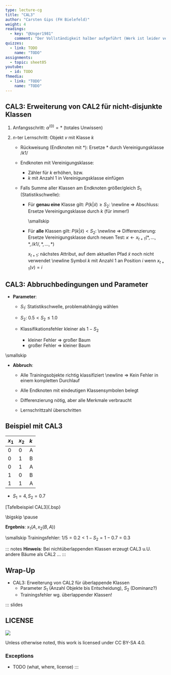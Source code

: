 ```yaml
---
type: lecture-cg
title: "CAL3"
author: "Carsten Gips (FH Bielefeld)"
weight: 4
readings:
  - key: "@Unger1981"
    comment: "Der Vollständigkeit halber aufgeführt (Werk ist leider vergriffen und wird nicht mehr verlegt)"
quizzes:
  - link: TODO
    name: "TODO"
assignments:
  - topic: sheet05
youtube:
  - id: TODO
fhmedia:
  - link: "TODO"
    name: "TODO"
---
```



## CAL3: Erweiterung von CAL2 für nicht-disjunkte Klassen

1)  Anfangsschritt: $\alpha^{(0)} = \ast$ (totales Unwissen)

2)  $n$-ter Lernschritt: Objekt $v$ mit Klasse $k$
    *   Rückweisung (Endknoten mit $\ast$):
        Ersetze $\ast$ durch Vereinigungsklasse $/k1/$

    *   Endknoten mit Vereinigungsklasse:
        *   Zähler für $k$ erhöhen, bzw.
        *   $k$ mit Anzahl $1$ in Vereinigungsklasse einfügen

    *   Falls Summe aller Klassen am Endknoten größer/gleich $S_1$ (Statistikschwelle):
        *   Für **genau eine** Klasse gilt: $P(k | \tilde{x}) \ge S_2$: \newline
            => Abschluss: Ersetze Vereinigungsklasse durch $k$ (für immer!)

            \smallskip

        *   Für **alle** Klassen gilt: $P(k | \tilde{x}) < S_2$: \newline
            => Differenzierung: Ersetze Vereinigungsklasse durch neuen
            Test: $\kappa \gets x_{t+1}(\ast, \ldots, \ast, /k1/, \ast, \ldots, \ast)$

            $x_{t+1}$: nächstes Attribut, auf dem aktuellen Pfad $\tilde{x}$
            noch nicht verwendet \newline
            Symbol $k$ mit Anzahl 1 an Position $i$ wenn $x_{t+1}(v) = i$


## CAL3: Abbruchbedingungen und Parameter

*   **Parameter**:
    *   $S_1$: Statistikschwelle, problemabhängig wählen

    *   $S_2$: $0.5 < S_2 \le 1.0$

    *   Klassifikationsfehler kleiner als $1-S_2$
        *   kleiner Fehler => großer Baum
        *   großer Fehler => kleiner Baum

\smallskip

*   **Abbruch**:
    *   Alle Trainingsobjekte richtig klassifiziert \newline
        => Kein Fehler in einem kompletten Durchlauf

    *   Alle Endknoten mit eindeutigen Klassensymbolen belegt

    *   Differenzierung nötig, aber alle Merkmale verbraucht

    *   Lernschrittzahl überschritten


## Beispiel mit CAL3

| $x_1$ | $x_2$ | $k$ |
|:------|:------|:----|
| 0     | 0     | A   |
| 0     | 1     | B   |
| 0     | 1     | A   |
| 1     | 0     | B   |
| 1     | 1     | A   |

*   $S_1 = 4, S_2 = 0.7$

[Tafelbeispiel CAL3]{.bsp}

\bigskip
\pause

**Ergebnis**: $x_1(A,  x_2(B, A))$

\smallskip
Trainingsfehler: $1/5 = 0.2 < 1-S_2 = 1-0.7 = 0.3$

::: notes
**Hinweis**: Bei nichtüberlappenden Klassen erzeugt CAL3 u.U. andere Bäume als CAL2 ...
:::


## Wrap-Up

*   CAL3: Erweiterung von CAL2 für überlappende Klassen
    *   Parameter $S_1$ (Anzahl Objekte bis Entscheidung), $S_2$ (Dominanz?)
    *   Trainingsfehler wg. überlappender Klassen!







<!-- DO NOT REMOVE - THIS IS A LAST SLIDE TO INDICATE THE LICENSE AND POSSIBLE EXCEPTIONS (IMAGES, ...). -->
::: slides
## LICENSE
![](https://licensebuttons.net/l/by-sa/4.0/88x31.png)

Unless otherwise noted, this work is licensed under CC BY-SA 4.0.

### Exceptions
*   TODO (what, where, license)
:::

